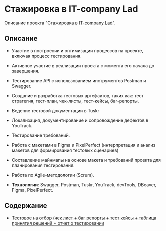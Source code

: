 # Стажировка в IT-company Lad

Описание проекта "Стажировка в [IT-company Lad](https://lad24.ru/)".

## Описание

- Участие в построении и оптимизации процессов на проекте, включая процесс тестирования.
- Активное участие в реализации проекта с момента его начала до завершения.
- Тестирование API с использованием инструментов Postman и Swagger.
- Создание и разработка тестовых артефактов, таких как: тест стратегия, тест-план, чек-листы, тест-кейсы, баг-репорты.
- Ведение тестовой документации в Tuskr
- Локализация, документирование и сопровождение дефектов в YouTrack.
- Тестирование требований.
- Работа с макетами в Figma и PixelPerfect (интерпретация и анализ макетов для формирования тестовых сценариев)
- Составление майнмапы на основе макета и требований проекта для планирования тестирования.
- Работа по Agile-методологии (Scrum).

- **Технологии**: Swagger, Postman, Tuskr, YouTrack, devTools, DBeaver, Figma, PixelPerfect.


## Содержание

- [Тестовое на отбор (чек лист + баг репорты + тест кейсы + таблица принятия решений + отчет о тестировании](https://docs.google.com/spreadsheets/d/1Ibus_Lly0fsHwOsenqGN_ApcLoXWnvq83v-5VqGKFYU/edit#gid=1264118686)
